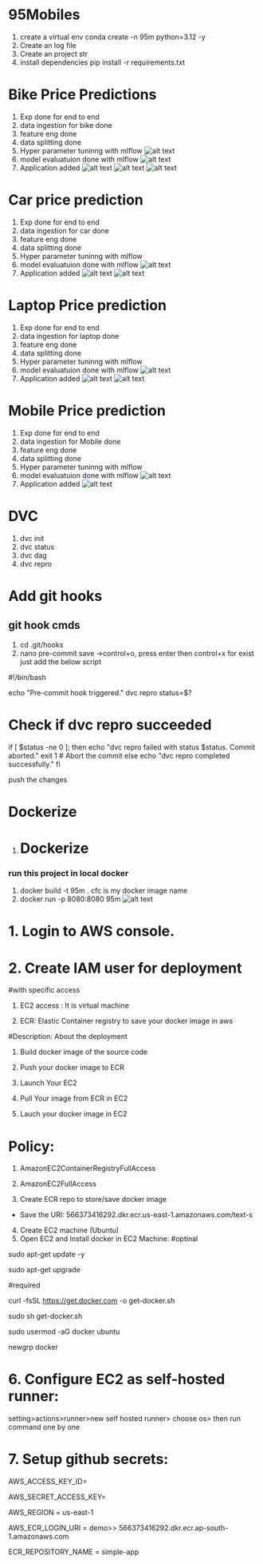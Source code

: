# 95Mobiles

1. create a virtual env
conda create -n 95m python=3.12 -y
2. Create an log file
3. Create an project str
4. install dependencies
pip install -r requirements.txt

# Bike Price Predictions
1. Exp done for end to end
2. data ingestion for bike done
3. feature eng done
4. data splitting done
5. Hyper parameter tuninng with mlflow
![alt text](image.png)
6. model evaluatuion done with mlflow
![alt text](image-1.png)
7. Application added
![alt text](image-2.png)
![alt text](image-3.png)
![alt text](image-4.png)


# Car price prediction
1. Exp done for end to end
2. data ingestion for car done
3. feature eng done
4. data splitting done
5. Hyper parameter tuninng with mlflow
6. model evaluatuion done with mlflow
![alt text](image-5.png)
7. Application added
![alt text](image-6.png)
![alt text](image-7.png)

# Laptop Price prediction
1. Exp done for end to end
2. data ingestion for laptop done
3. feature eng done
4. data splitting done
5. Hyper parameter tuninng with mlflow
6. model evaluatuion done with mlflow
![alt text](image-8.png)
7. Application added
![alt text](image-10.png)
![alt text](image-9.png)



# Mobile Price prediction
1. Exp done for end to end
2. data ingestion for Mobile done
3. feature eng done
4. data splitting done
5. Hyper parameter tuninng with mlflow
6. model evaluatuion done with mlflow
![alt text](image-11.png)
7. Application added
![alt text](image-12.png)



# DVC 
1. dvc init
2. dvc status
3. dvc dag
4. dvc repro


# Add git hooks
## git hook cmds
1. cd .git/hooks
2. nano pre-commit
save ->control+o, press enter then control+x for exist
 just add the below script

#!/bin/bash

echo "Pre-commit hook triggered."
dvc repro
status=$?

# Check if dvc repro succeeded
if [ $status -ne 0 ]; then
  echo "dvc repro failed with status $status. Commit aborted."
  exit 1  # Abort the commit
else
  echo "dvc repro completed successfully."
fi


push the changes

# Dockerize
1. # Dockerize 
### run this project in local docker
1. docker build -t 95m .
cfc is my docker image name
2. docker run -p 8080:8080 95m
![alt text](image-7.png)



# 1. Login to AWS console.
# 2. Create IAM user for deployment

#with specific access

1. EC2 access : It is virtual machine

2. ECR: Elastic Container registry to save your docker image in aws


#Description: About the deployment

1. Build docker image of the source code

2. Push your docker image to ECR

3. Launch Your EC2 

4. Pull Your image from ECR in EC2

5. Lauch your docker image in EC2

# Policy:

1. AmazonEC2ContainerRegistryFullAccess

2. AmazonEC2FullAccess
3. Create ECR repo to store/save docker image
- Save the URI: 566373416292.dkr.ecr.us-east-1.amazonaws.com/text-s
4. Create EC2 machine (Ubuntu)
5. Open EC2 and Install docker in EC2 Machine:
#optinal

sudo apt-get update -y

sudo apt-get upgrade

#required

curl -fsSL https://get.docker.com -o get-docker.sh

sudo sh get-docker.sh

sudo usermod -aG docker ubuntu

newgrp docker
# 6. Configure EC2 as self-hosted runner:
setting>actions>runner>new self hosted runner> choose os> then run command one by one
# 7. Setup github secrets:
AWS_ACCESS_KEY_ID=

AWS_SECRET_ACCESS_KEY=

AWS_REGION = us-east-1

AWS_ECR_LOGIN_URI = demo>>  566373416292.dkr.ecr.ap-south-1.amazonaws.com

ECR_REPOSITORY_NAME = simple-app


